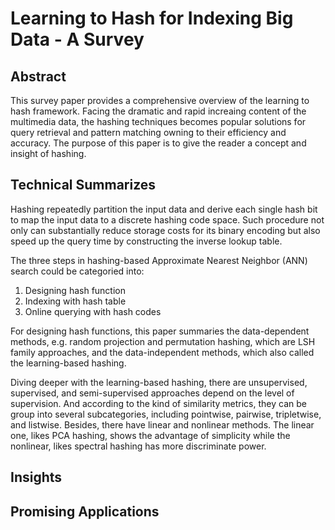 # Learning to Hash for Indexing Big Data - A Survey

## Abstract
This survey paper provides a comprehensive overview of the learning to hash framework. Facing the dramatic and rapid increaing content of the multimedia data, the hashing techniques becomes popular solutions for query retrieval and pattern matching owning to their efficiency and accuracy. The purpose of this paper is to give the reader a concept and insight of hashing.

## Technical Summarizes
Hashing repeatedly partition the input data and derive each single hash bit to map the input data to a discrete hashing code space. Such procedure not only can substantially reduce storage costs for its binary encoding but also speed up the query time by constructing the inverse lookup table.

The three steps in hashing-based Approximate Nearest Neighbor (ANN) search could be categoried into:
1. Designing hash function
2. Indexing with hash table
3. Online querying with hash codes

For designing hash functions, this paper summaries the data-dependent methods, e.g. random projection and permutation hashing, which are LSH family approaches, and the data-independent methods, which also called the learning-based hashing. 

Diving deeper with the learning-based hashing, there are unsupervised, supervised, and semi-supervised approaches depend on the level of supervision. And according to the kind of similarity metrics, they can be group into several subcategories, including pointwise, pairwise, tripletwise, and listwise. Besides, there have linear and nonlinear methods. The linear one, likes PCA hashing, shows the advantage of simplicity while the nonlinear, likes spectral hashing has more discriminate power.

## Insights


## Promising Applications

